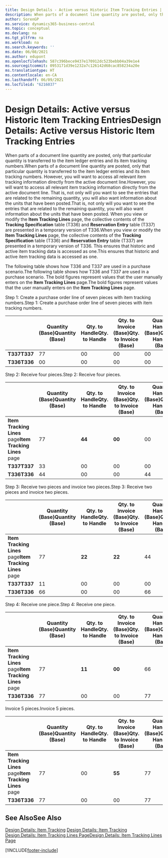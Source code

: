 ```yaml
---
title: Design Details - Active versus Historic Item Tracking Entries | Microsoft Docs
description: When parts of a document line quantity are posted, only that particular quantity is transferred to the item ledger entries and its item tracking numbers. However, you will want to access all relevant item tracking information directly from the active document line. That is, not only will you want to see the entries that are related to the remaining quantity, you will also want information about the units that have been posted. When you view or modify the **Item Tracking Lines** page, the collective contents of the **Tracking Specification** table (T336) and **Reservation Entry** table (T337) are presented in a temporary version of T336. This ensures that historic and active item tracking data is accessed as one.
author: SorenGP
ms.service: dynamics365-business-central
ms.topic: conceptual
ms.devlang: na
ms.tgt_pltfrm: na
ms.workload: na
ms.search.keywords: ''
ms.date: 06/08/2021
ms.author: edupont
ms.openlocfilehash: 587c396bece9437e170912dc523bebb04a39e1e4
ms.sourcegitcommit: 0953171d39e1232a7c126142d68cac858234a20e
ms.translationtype: HT
ms.contentlocale: en-CA
ms.lasthandoff: 06/09/2021
ms.locfileid: "6216037"
---
```

# <a name="design-details-active-versus-historic-item-tracking-entries"></a><span data-ttu-id="49095-107">Design Details: Active versus Historic Item Tracking Entries</span><span class="sxs-lookup"><span data-stu-id="49095-107">Design Details: Active versus Historic Item Tracking Entries</span></span>
<span data-ttu-id="49095-108">When parts of a document line quantity are posted, only that particular quantity is transferred to the item ledger entries and its item tracking numbers.</span><span class="sxs-lookup"><span data-stu-id="49095-108">When parts of a document line quantity are posted, only that particular quantity is transferred to the item ledger entries and its item tracking numbers.</span></span> <span data-ttu-id="49095-109">However, you will want to access all relevant item tracking information directly from the active document line.</span><span class="sxs-lookup"><span data-stu-id="49095-109">However, you will want to access all relevant item tracking information directly from the active document line.</span></span> <span data-ttu-id="49095-110">That is, not only will you want to see the entries that are related to the remaining quantity, you will also want information about the units that have been posted.</span><span class="sxs-lookup"><span data-stu-id="49095-110">That is, not only will you want to see the entries that are related to the remaining quantity, you will also want information about the units that have been posted.</span></span> <span data-ttu-id="49095-111">When you view or modify the **Item Tracking Lines** page, the collective contents of the **Tracking Specification** table (T336) and **Reservation Entry** table (T337) are presented in a temporary version of T336.</span><span class="sxs-lookup"><span data-stu-id="49095-111">When you view or modify the **Item Tracking Lines** page, the collective contents of the **Tracking Specification** table (T336) and **Reservation Entry** table (T337) are presented in a temporary version of T336.</span></span> <span data-ttu-id="49095-112">This ensures that historic and active item tracking data is accessed as one.</span><span class="sxs-lookup"><span data-stu-id="49095-112">This ensures that historic and active item tracking data is accessed as one.</span></span>  

 <span data-ttu-id="49095-113">The following table shows how T336 and T337 are used in a purchase scenario.</span><span class="sxs-lookup"><span data-stu-id="49095-113">The following table shows how T336 and T337 are used in a purchase scenario.</span></span> <span data-ttu-id="49095-114">The bold figures represent values that the user manually enters on the **Item Tracking Lines** page.</span><span class="sxs-lookup"><span data-stu-id="49095-114">The bold figures represent values that the user manually enters on the **Item Tracking Lines** page.</span></span>  

 <span data-ttu-id="49095-115">Step 1: Create a purchase order line of seven pieces with item tracking numbers.</span><span class="sxs-lookup"><span data-stu-id="49095-115">Step 1: Create a purchase order line of seven pieces with item tracking numbers.</span></span>  

||<span data-ttu-id="49095-116">**Quantity (Base)**</span><span class="sxs-lookup"><span data-stu-id="49095-116">**Quantity (Base)**</span></span>|<span data-ttu-id="49095-117">**Qty. to Handle**</span><span class="sxs-lookup"><span data-stu-id="49095-117">**Qty. to Handle**</span></span>|<span data-ttu-id="49095-118">**Qty. to Invoice (Base)**</span><span class="sxs-lookup"><span data-stu-id="49095-118">**Qty. to Invoice (Base)**</span></span>|<span data-ttu-id="49095-119">**Quantity Handled (Base)**</span><span class="sxs-lookup"><span data-stu-id="49095-119">**Quantity Handled (Base)**</span></span>|<span data-ttu-id="49095-120">**Quantity Invoiced (Base)**</span><span class="sxs-lookup"><span data-stu-id="49095-120">**Quantity Invoiced (Base)**</span></span>|  
|-|----------------------------------------------|--------------------------------------------|------------------------------------------------------|-------------------------------------------------------|--------------------------------------------------------|  
|<span data-ttu-id="49095-121">**T337**</span><span class="sxs-lookup"><span data-stu-id="49095-121">**T337**</span></span>|<span data-ttu-id="49095-122">7</span><span class="sxs-lookup"><span data-stu-id="49095-122">7</span></span>|<span data-ttu-id="49095-123">0</span><span class="sxs-lookup"><span data-stu-id="49095-123">0</span></span>|<span data-ttu-id="49095-124">0</span><span class="sxs-lookup"><span data-stu-id="49095-124">0</span></span>|<span data-ttu-id="49095-125">0</span><span class="sxs-lookup"><span data-stu-id="49095-125">0</span></span>|<span data-ttu-id="49095-126">0</span><span class="sxs-lookup"><span data-stu-id="49095-126">0</span></span>|  
|<span data-ttu-id="49095-127">**T336**</span><span class="sxs-lookup"><span data-stu-id="49095-127">**T336**</span></span>|<span data-ttu-id="49095-128">0</span><span class="sxs-lookup"><span data-stu-id="49095-128">0</span></span>|<span data-ttu-id="49095-129">0</span><span class="sxs-lookup"><span data-stu-id="49095-129">0</span></span>|<span data-ttu-id="49095-130">0</span><span class="sxs-lookup"><span data-stu-id="49095-130">0</span></span>|<span data-ttu-id="49095-131">0</span><span class="sxs-lookup"><span data-stu-id="49095-131">0</span></span>|<span data-ttu-id="49095-132">0</span><span class="sxs-lookup"><span data-stu-id="49095-132">0</span></span>|  

 <span data-ttu-id="49095-133">Step 2: Receive four pieces.</span><span class="sxs-lookup"><span data-stu-id="49095-133">Step 2: Receive four pieces.</span></span>  

||<span data-ttu-id="49095-134">**Quantity (Base)**</span><span class="sxs-lookup"><span data-stu-id="49095-134">**Quantity (Base)**</span></span>|<span data-ttu-id="49095-135">**Qty. to Handle**</span><span class="sxs-lookup"><span data-stu-id="49095-135">**Qty. to Handle**</span></span>|<span data-ttu-id="49095-136">**Qty. to Invoice (Base)**</span><span class="sxs-lookup"><span data-stu-id="49095-136">**Qty. to Invoice (Base)**</span></span>|<span data-ttu-id="49095-137">**Quantity Handled (Base)**</span><span class="sxs-lookup"><span data-stu-id="49095-137">**Quantity Handled (Base)**</span></span>|<span data-ttu-id="49095-138">**Quantity Invoiced (Base)**</span><span class="sxs-lookup"><span data-stu-id="49095-138">**Quantity Invoiced (Base)**</span></span>|  
|-|----------------------------------------------|--------------------------------------------|------------------------------------------------------|-------------------------------------------------------|--------------------------------------------------------|  
|<span data-ttu-id="49095-139">**Item Tracking Lines** page</span><span class="sxs-lookup"><span data-stu-id="49095-139">**Item Tracking Lines** page</span></span>|<span data-ttu-id="49095-140">7</span><span class="sxs-lookup"><span data-stu-id="49095-140">7</span></span>|<span data-ttu-id="49095-141">**4**</span><span class="sxs-lookup"><span data-stu-id="49095-141">**4**</span></span>|<span data-ttu-id="49095-142">**0**</span><span class="sxs-lookup"><span data-stu-id="49095-142">**0**</span></span>|<span data-ttu-id="49095-143">0</span><span class="sxs-lookup"><span data-stu-id="49095-143">0</span></span>|<span data-ttu-id="49095-144">0</span><span class="sxs-lookup"><span data-stu-id="49095-144">0</span></span>|  
|<span data-ttu-id="49095-145">**T337**</span><span class="sxs-lookup"><span data-stu-id="49095-145">**T337**</span></span>|<span data-ttu-id="49095-146">3</span><span class="sxs-lookup"><span data-stu-id="49095-146">3</span></span>|<span data-ttu-id="49095-147">0</span><span class="sxs-lookup"><span data-stu-id="49095-147">0</span></span>|<span data-ttu-id="49095-148">0</span><span class="sxs-lookup"><span data-stu-id="49095-148">0</span></span>|<span data-ttu-id="49095-149">0</span><span class="sxs-lookup"><span data-stu-id="49095-149">0</span></span>|<span data-ttu-id="49095-150">0</span><span class="sxs-lookup"><span data-stu-id="49095-150">0</span></span>|  
|<span data-ttu-id="49095-151">**T336**</span><span class="sxs-lookup"><span data-stu-id="49095-151">**T336**</span></span>|<span data-ttu-id="49095-152">4</span><span class="sxs-lookup"><span data-stu-id="49095-152">4</span></span>|<span data-ttu-id="49095-153">0</span><span class="sxs-lookup"><span data-stu-id="49095-153">0</span></span>|<span data-ttu-id="49095-154">0</span><span class="sxs-lookup"><span data-stu-id="49095-154">0</span></span>|<span data-ttu-id="49095-155">4</span><span class="sxs-lookup"><span data-stu-id="49095-155">4</span></span>|<span data-ttu-id="49095-156">0</span><span class="sxs-lookup"><span data-stu-id="49095-156">0</span></span>|  

 <span data-ttu-id="49095-157">Step 3: Receive two pieces and invoice two pieces.</span><span class="sxs-lookup"><span data-stu-id="49095-157">Step 3: Receive two pieces and invoice two pieces.</span></span>  

||<span data-ttu-id="49095-158">**Quantity (Base)**</span><span class="sxs-lookup"><span data-stu-id="49095-158">**Quantity (Base)**</span></span>|<span data-ttu-id="49095-159">**Qty. to Handle**</span><span class="sxs-lookup"><span data-stu-id="49095-159">**Qty. to Handle**</span></span>|<span data-ttu-id="49095-160">**Qty. to Invoice (Base)**</span><span class="sxs-lookup"><span data-stu-id="49095-160">**Qty. to Invoice (Base)**</span></span>|<span data-ttu-id="49095-161">**Quantity Handled (Base)**</span><span class="sxs-lookup"><span data-stu-id="49095-161">**Quantity Handled (Base)**</span></span>|<span data-ttu-id="49095-162">**Quantity Invoiced (Base)**</span><span class="sxs-lookup"><span data-stu-id="49095-162">**Quantity Invoiced (Base)**</span></span>|  
|-|----------------------------------------------|--------------------------------------------|------------------------------------------------------|-------------------------------------------------------|--------------------------------------------------------|  
|<span data-ttu-id="49095-163">**Item Tracking Lines** page</span><span class="sxs-lookup"><span data-stu-id="49095-163">**Item Tracking Lines** page</span></span>|<span data-ttu-id="49095-164">7</span><span class="sxs-lookup"><span data-stu-id="49095-164">7</span></span>|<span data-ttu-id="49095-165">**2**</span><span class="sxs-lookup"><span data-stu-id="49095-165">**2**</span></span>|<span data-ttu-id="49095-166">**2**</span><span class="sxs-lookup"><span data-stu-id="49095-166">**2**</span></span>|<span data-ttu-id="49095-167">4</span><span class="sxs-lookup"><span data-stu-id="49095-167">4</span></span>|<span data-ttu-id="49095-168">0</span><span class="sxs-lookup"><span data-stu-id="49095-168">0</span></span>|  
|<span data-ttu-id="49095-169">**T337**</span><span class="sxs-lookup"><span data-stu-id="49095-169">**T337**</span></span>|<span data-ttu-id="49095-170">1</span><span class="sxs-lookup"><span data-stu-id="49095-170">1</span></span>|<span data-ttu-id="49095-171">0</span><span class="sxs-lookup"><span data-stu-id="49095-171">0</span></span>|<span data-ttu-id="49095-172">0</span><span class="sxs-lookup"><span data-stu-id="49095-172">0</span></span>|<span data-ttu-id="49095-173">0</span><span class="sxs-lookup"><span data-stu-id="49095-173">0</span></span>|<span data-ttu-id="49095-174">0</span><span class="sxs-lookup"><span data-stu-id="49095-174">0</span></span>|  
|<span data-ttu-id="49095-175">**T336**</span><span class="sxs-lookup"><span data-stu-id="49095-175">**T336**</span></span>|<span data-ttu-id="49095-176">6</span><span class="sxs-lookup"><span data-stu-id="49095-176">6</span></span>|<span data-ttu-id="49095-177">0</span><span class="sxs-lookup"><span data-stu-id="49095-177">0</span></span>|<span data-ttu-id="49095-178">0</span><span class="sxs-lookup"><span data-stu-id="49095-178">0</span></span>|<span data-ttu-id="49095-179">6</span><span class="sxs-lookup"><span data-stu-id="49095-179">6</span></span>|<span data-ttu-id="49095-180">2</span><span class="sxs-lookup"><span data-stu-id="49095-180">2</span></span>|  

 <span data-ttu-id="49095-181">Step 4: Receive one piece.</span><span class="sxs-lookup"><span data-stu-id="49095-181">Step 4: Receive one piece.</span></span>  

||<span data-ttu-id="49095-182">**Quantity (Base)**</span><span class="sxs-lookup"><span data-stu-id="49095-182">**Quantity (Base)**</span></span>|<span data-ttu-id="49095-183">**Qty. to Handle**</span><span class="sxs-lookup"><span data-stu-id="49095-183">**Qty. to Handle**</span></span>|<span data-ttu-id="49095-184">**Qty. to Invoice (Base)**</span><span class="sxs-lookup"><span data-stu-id="49095-184">**Qty. to Invoice (Base)**</span></span>|<span data-ttu-id="49095-185">**Quantity Handled (Base)**</span><span class="sxs-lookup"><span data-stu-id="49095-185">**Quantity Handled (Base)**</span></span>|<span data-ttu-id="49095-186">**Quantity Invoiced (Base)**</span><span class="sxs-lookup"><span data-stu-id="49095-186">**Quantity Invoiced (Base)**</span></span>|  
|-|----------------------------------------------|--------------------------------------------|------------------------------------------------------|-------------------------------------------------------|--------------------------------------------------------|  
|<span data-ttu-id="49095-187">**Item Tracking Lines** page</span><span class="sxs-lookup"><span data-stu-id="49095-187">**Item Tracking Lines** page</span></span>|<span data-ttu-id="49095-188">7</span><span class="sxs-lookup"><span data-stu-id="49095-188">7</span></span>|<span data-ttu-id="49095-189">**1**</span><span class="sxs-lookup"><span data-stu-id="49095-189">**1**</span></span>|<span data-ttu-id="49095-190">**0**</span><span class="sxs-lookup"><span data-stu-id="49095-190">**0**</span></span>|<span data-ttu-id="49095-191">6</span><span class="sxs-lookup"><span data-stu-id="49095-191">6</span></span>|<span data-ttu-id="49095-192">2</span><span class="sxs-lookup"><span data-stu-id="49095-192">2</span></span>|  
|<span data-ttu-id="49095-193">**T336**</span><span class="sxs-lookup"><span data-stu-id="49095-193">**T336**</span></span>|<span data-ttu-id="49095-194">7</span><span class="sxs-lookup"><span data-stu-id="49095-194">7</span></span>|<span data-ttu-id="49095-195">0</span><span class="sxs-lookup"><span data-stu-id="49095-195">0</span></span>|<span data-ttu-id="49095-196">0</span><span class="sxs-lookup"><span data-stu-id="49095-196">0</span></span>|<span data-ttu-id="49095-197">7</span><span class="sxs-lookup"><span data-stu-id="49095-197">7</span></span>|<span data-ttu-id="49095-198">2</span><span class="sxs-lookup"><span data-stu-id="49095-198">2</span></span>|  

 <span data-ttu-id="49095-199">Invoice 5 pieces.</span><span class="sxs-lookup"><span data-stu-id="49095-199">Invoice 5 pieces.</span></span>  

||<span data-ttu-id="49095-200">**Quantity (Base)**</span><span class="sxs-lookup"><span data-stu-id="49095-200">**Quantity (Base)**</span></span>|<span data-ttu-id="49095-201">**Qty. to Handle**</span><span class="sxs-lookup"><span data-stu-id="49095-201">**Qty. to Handle**</span></span>|<span data-ttu-id="49095-202">**Qty. to Invoice (Base)**</span><span class="sxs-lookup"><span data-stu-id="49095-202">**Qty. to Invoice (Base)**</span></span>|<span data-ttu-id="49095-203">**Quantity Handled (Base)**</span><span class="sxs-lookup"><span data-stu-id="49095-203">**Quantity Handled (Base)**</span></span>|<span data-ttu-id="49095-204">**Quantity Invoiced (Base)**</span><span class="sxs-lookup"><span data-stu-id="49095-204">**Quantity Invoiced (Base)**</span></span>|  
|-|----------------------------------------------|--------------------------------------------|------------------------------------------------------|-------------------------------------------------------|--------------------------------------------------------|  
|<span data-ttu-id="49095-205">**Item Tracking Lines** page</span><span class="sxs-lookup"><span data-stu-id="49095-205">**Item Tracking Lines** page</span></span>|<span data-ttu-id="49095-206">7</span><span class="sxs-lookup"><span data-stu-id="49095-206">7</span></span>|<span data-ttu-id="49095-207">0</span><span class="sxs-lookup"><span data-stu-id="49095-207">0</span></span>|<span data-ttu-id="49095-208">**5**</span><span class="sxs-lookup"><span data-stu-id="49095-208">**5**</span></span>|<span data-ttu-id="49095-209">7</span><span class="sxs-lookup"><span data-stu-id="49095-209">7</span></span>|<span data-ttu-id="49095-210">2</span><span class="sxs-lookup"><span data-stu-id="49095-210">2</span></span>|  
|<span data-ttu-id="49095-211">**T336**</span><span class="sxs-lookup"><span data-stu-id="49095-211">**T336**</span></span>|<span data-ttu-id="49095-212">7</span><span class="sxs-lookup"><span data-stu-id="49095-212">7</span></span>|<span data-ttu-id="49095-213">0</span><span class="sxs-lookup"><span data-stu-id="49095-213">0</span></span>|<span data-ttu-id="49095-214">0</span><span class="sxs-lookup"><span data-stu-id="49095-214">0</span></span>|<span data-ttu-id="49095-215">7</span><span class="sxs-lookup"><span data-stu-id="49095-215">7</span></span>|<span data-ttu-id="49095-216">7</span><span class="sxs-lookup"><span data-stu-id="49095-216">7</span></span>|  

## <a name="see-also"></a><span data-ttu-id="49095-217">See Also</span><span class="sxs-lookup"><span data-stu-id="49095-217">See Also</span></span>  
 <span data-ttu-id="49095-218">[Design Details: Item Tracking](design-details-item-tracking.md) </span><span class="sxs-lookup"><span data-stu-id="49095-218">[Design Details: Item Tracking](design-details-item-tracking.md) </span></span>  
 [<span data-ttu-id="49095-219">Design Details: Item Tracking Lines Page</span><span class="sxs-lookup"><span data-stu-id="49095-219">Design Details: Item Tracking Lines Page</span></span>](design-details-item-tracking-lines-window.md)


[!INCLUDE[footer-include](includes/footer-banner.md)]